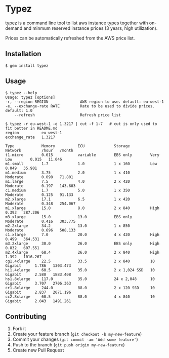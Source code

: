 # Typez

typez is a command line tool to list aws instance types together with on-demand and minmum reserved instance prices (3 years,
high utilization).

Prices can be automatically refreshed from the AWS price list.

## Installation

    $ gem install typez 

## Usage
    $ typez --help
    Usage: typez [options]
    -r, --region REGION              AWS region to use. default: eu-west-1
    -e, --exchange-rate RATE         Rate to be used to divide prices. default: 1.0
        --refresh                    Refresh price list

    $ typez -r eu-west-1 -e 1.3217 | cut -f 1-7   # cut is only used to fit better in README.md
    region          eu-west-1
    exchange_rate   1.3217

    Type            Memory          ECU             Storage         Network         /hour   /month
    t1.micro        0.615           variable        EBS only        Very Low        0.015   11.046
    m1.small        1.7             1.0             1 x 160         Low             0.049   35.901
    m1.medium       3.75            2.0             1 x 410         Moderate        0.098   71.801
    m1.large        7.5             4.0             2 x 420         Moderate        0.197   143.603
    c1.medium       1.7             5.0             1 x 350         Moderate        0.125   91.133
    m2.xlarge       17.1            6.5             1 x 420         Moderate        0.348   254.067
    m1.xlarge       15.0            8.0             2 x 840         High            0.393   287.206
    m3.xlarge       15.0            13.0            EBS only        Moderate        0.416   303.775
    m2.2xlarge      34.2            13.0            1 x 850         Moderate        0.696   508.133
    c1.xlarge       7.0             20.0            4 x 420         High            0.499   364.531
    m3.2xlarge      30.0            26.0            EBS only        High            0.832   607.551
    m2.4xlarge      68.4            26.0            2 x 840         High            1.392   1016.267
    cg1.4xlarge     22.5            33.5            2 x 840         10 Gigabit      1.786   1303.473
    hi1.4xlarge     60.5            35.0            2 x 1,024 SSD   10 Gigabit      2.580   1883.408
    hs1.8xlarge     117.0           35.0            24 x 2,048      10 Gigabit      3.707   2706.363
    cr1.8xlarge     244.0           88.0            2 x 120 SSD     10 Gigabit      2.837   2071.196
    cc2.8xlarge     60.5            88.0            4 x 840         10 Gigabit      2.043   1491.261

## Contributing

1. Fork it
2. Create your feature branch (`git checkout -b my-new-feature`)
3. Commit your changes (`git commit -am 'Add some feature'`)
4. Push to the branch (`git push origin my-new-feature`)
5. Create new Pull Request
